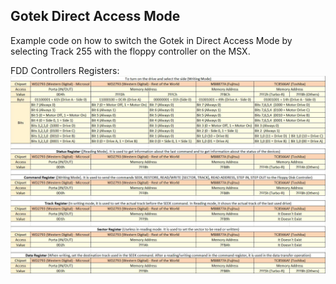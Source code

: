 ## Gotek Direct Access Mode

Example code on how to switch the Gotek in Direct Access Mode by selecting Track 255 with the floppy controller on the MSX.  
  
  
FDD Controllers Registers:  
![FDD_Controllers_Registers](FDD_Controllers_Registers.jpg)
